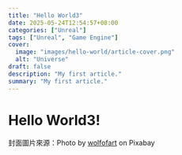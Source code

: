 ```yaml
---
title: "Hello World3"
date: 2025-05-24T12:54:57+08:00
categories: ["Unreal"]
tags: ["Unreal", "Game Engine"]
cover: 
  image: "images/hello-world/article-cover.png"
  alt: "Universe"
draft: false
description: "My first article."
summary: "My first article."
---
```

# Hello World3!

封面圖片來源：Photo by [wolfofart](https://pixabay.com/users/wolfofart-44055937/) on Pixabay